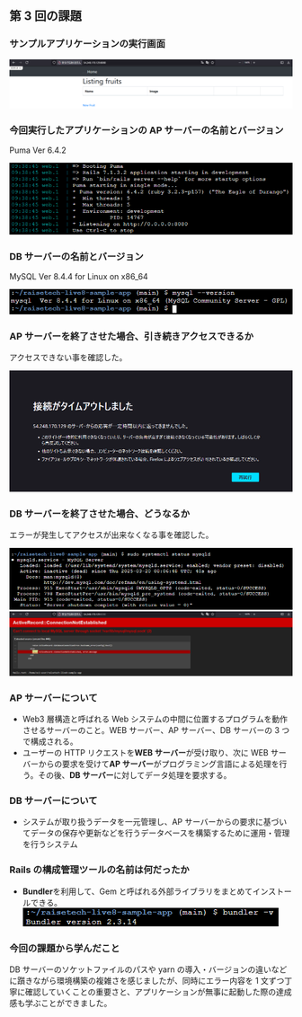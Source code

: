 ## 第 3 回の課題

### サンプルアプリケーションの実行画面

![アプリケーション実行](images/lecture03-sample_app.png)

### 今回実行したアプリケーションの AP サーバーの名前とバージョン

Puma Ver 6.4.2

![APサーバーの名前とバージョン](images/Puma-v6.4.2.png)

### DB サーバーの名前とバージョン

MySQL Ver 8.4.4 for Linux on x86_64

![DBサーバーの名前とバージョン](images/mysql-v8.4.4.png)

### AP サーバーを終了させた場合、引き続きアクセスできるか

アクセスできない事を確認した。

![APサーバーを終了](images/ap_server-termination.png)

### DB サーバーを終了させた場合、どうなるか

エラーが発生してアクセスが出来なくなる事を確認した。

![DBサーバーを終了](images/mysql-inactive.png)
![MySQLエラーを確認](images/cant-connect-mysql.png)

### AP サーバーについて

- Web3 層構造と呼ばれる Web システムの中間に位置するプログラムを動作させるサーバーのこと。WEB サーバー、AP サーバー、DB サーバーの 3 つで構成される。
- ユーザーの HTTP リクエストを**WEB サーバー**が受け取り、次に WEB サーバーからの要求を受けて**AP サーバー**がプログラミング言語による処理を行う。その後、**DB サーバー**に対してデータ処理を要求する。

### DB サーバーについて

- システムが取り扱うデータを一元管理し、AP サーバーからの要求に基づいてデータの保存や更新などを行うデータベースを構築するために運用・管理を行うシステム

### Rails の構成管理ツールの名前は何だったか

- **Bundler**を利用して、Gem と呼ばれる外部ライブラリをまとめてインストールできる。
  ![bundler](images/bundler-v2.3.14.png)

### 今回の課題から学んだこと

DB サーバーのソケットファイルのパスや yarn の導入・バージョンの違いなどに躓きながら環境構築の複雑さを感じましたが、同時にエラー内容を 1 文ずつ丁寧に確認していくことの重要さと、アプリケーションが無事に起動した際の達成感も学ぶことができました。
